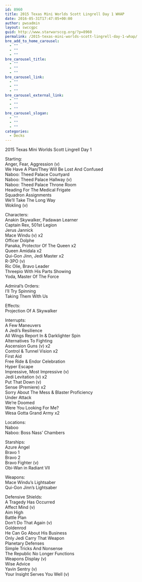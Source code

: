 ```yaml
---
id: 8960
title: 2015 Texas Mini Worlds Scott Lingrell Day 1 WHAP
date: 2016-05-31T17:47:05+00:00
author: pwsadmin
layout: swccgpc
guid: http://www.starwarsccg.org/?p=8960
permalink: /2015-texas-mini-worlds-scott-lingrell-day-1-whap/
bre_add_to_home_carousel:
  - ""
  - ""
  - ""
bre_carousel_title:
  - ""
  - ""
  - ""
bre_carousel_link:
  - ""
  - ""
  - ""
bre_carousel_external_link:
  - ""
  - ""
  - ""
bre_carousel_slogan:
  - ""
  - ""
  - ""
categories:
  - Decks
---
```

2015 Texas Mini Worlds Scott Lingrell Day 1

Starting:  
Anger, Fear, Aggression (v)  
We Have A Plan/They Will Be Lost And Confused  
Naboo: Theed Palace Courtyard  
Naboo: Theed Palace Hallway (v)  
Naboo: Theed Palace Throne Room  
Heading For The Medical Frigate  
Squadron Assignments  
We’ll Take The Long Way  
Wokling (v)

Characters:  
Anakin Skywalker, Padawan Learner  
Captain Rex, 501st Legion  
Jerus Jannick  
Mace Windu (v) x2  
Officer Dolphe  
Panaka, Protector Of The Queen x2  
Queen Amidala x2  
Qui-Gon Jinn, Jedi Master x2  
R-3PO (v)  
Ric Olie, Bravo Leader  
Threepio With His Parts Showing  
Yoda, Master Of The Force

Admiral’s Orders:  
I’ll Try Spinning  
Taking Them With Us

Effects:  
Projection Of A Skywalker

Interrupts:  
A Few Maneuvers  
A Jedi’s Resilience  
All Wings Report In & Darklighter Spin  
Alternatives To Fighting  
Ascension Guns (v) x2  
Control & Tunnel Vision x2  
First Aid  
Free Ride & Endor Celebration  
Hyper Escape  
Impressive, Most Impressive (v)  
Jedi Levitation (v) x2  
Put That Down (v)  
Sense (Premiere) x2  
Sorry About The Mess & Blaster Proficiency  
Under Attack  
We’re Doomed  
Were You Looking For Me?  
Wesa Gotta Grand Army x2

Locations:  
Naboo  
Naboo: Boss Nass’ Chambers

Starships:  
Azure Angel  
Bravo 1  
Bravo 2  
Bravo Fighter (v)  
Obi-Wan in Radiant VII

Weapons:  
Mace Windu’s Lightsaber  
Qui-Gon Jinn’s Lightsaber

Defensive Shields:  
A Tragedy Has Occurred  
Affect Mind (v)  
Aim High  
Battle Plan  
Don&#8217;t Do That Again (v)  
Goldenrod  
He Can Go About His Business  
Only Jedi Carry That Weapon  
Planetary Defenses  
Simple Tricks And Nonsense  
The Republic No Longer Functions  
Weapons Display (v)  
Wise Advice  
Yavin Sentry (v)  
Your Insight Serves You Well (v)